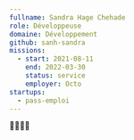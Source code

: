 ```yaml
---
fullname: Sandra Hage Chehade
role: Développeuse
domaine: Développement
github: sanh-sandra
missions:
  - start: 2021-08-11
    end: 2022-03-30
    status: service
    employer: Octo
startups:
  - pass-emploi
---
```


👩‍💻👩‍💻
